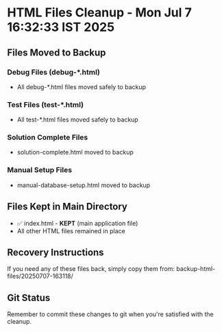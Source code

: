 # HTML Files Cleanup - Mon Jul  7 16:32:33 IST 2025

## Files Moved to Backup

### Debug Files (debug-*.html)
- All debug-*.html files moved safely to backup

### Test Files (test-*.html)  
- All test-*.html files moved safely to backup

### Solution Complete Files
- solution-complete.html moved to backup

### Manual Setup Files
- manual-database-setup.html moved to backup

## Files Kept in Main Directory
- ✅ index.html - **KEPT** (main application file)
- All other HTML files remained in place

## Recovery Instructions
If you need any of these files back, simply copy them from:
backup-html-files/20250707-163118/

## Git Status
Remember to commit these changes to git when you're satisfied with the cleanup.
